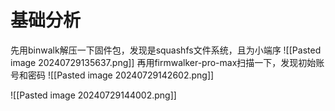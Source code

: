 # 基础分析
先用binwalk解压一下固件包，发现是squashfs文件系统，且为小端序
![[Pasted image 20240729135637.png]]
再用firmwalker-pro-max扫描一下，发现初始账号和密码
![[Pasted image 20240729142602.png]]


![[Pasted image 20240729144002.png]]